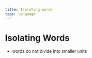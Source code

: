 ```yaml
---
title: Isolating words
tags: language
---
```


# Isolating Words
- words do not divide into smaller units












































